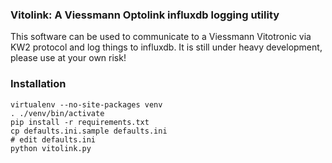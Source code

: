 ### Vitolink: A Viessmann Optolink influxdb logging utility

This software can be used to communicate to a Viessmann Vitotronic via KW2 protocol and log things to influxdb.
It is still under heavy development, please use at your own risk!

### Installation

```
virtualenv --no-site-packages venv
. ./venv/bin/activate
pip install -r requirements.txt
cp defaults.ini.sample defaults.ini
# edit defaults.ini
python vitolink.py
```

